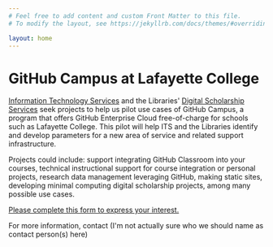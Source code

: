 ```yaml
---
# Feel free to add content and custom Front Matter to this file.
# To modify the layout, see https://jekyllrb.com/docs/themes/#overriding-theme-defaults

layout: home
---
```

# GitHub Campus at Lafayette College
[Information Technology Services](https://its.lafayette.edu/) and the Libraries' [Digital Scholarship Services](https://dss.lafayette.edu/) seek projects to help us pilot use cases of GitHub Campus, a program that offers GitHub Enterprise Cloud free-of-charge for schools such as Lafayette College. This pilot will help ITS and the Libraries identify and develop parameters for a new area of service and related support infrastructure.

Projects could include: support integrating GitHub Classroom into your courses, technical instructional support for course integration or personal projects, research data management leveraging GitHub, making static sites, developing minimal computing digital scholarship projects, among many possible use cases. 

[Please complete this form to express your interest.](https://forms.gle/hQiKiG7eeng1wXR86)

For more information, contact (I'm not actually sure who we should name as contact person(s) here)
